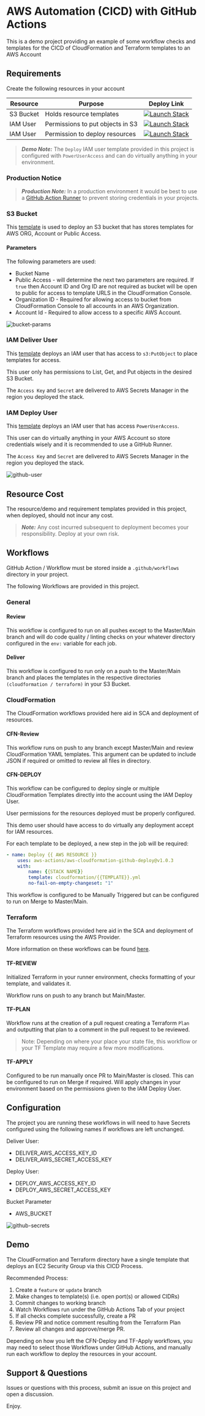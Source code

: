 # AWS Automation (CICD) with GitHub Actions

This is a demo project providing an example of some workflow checks and templates for the CICD of CloudFormation and Terraform templates to an AWS Account

## Requirements

Create the following resources in your account

| Resource | Purpose | Deploy Link |
| ----- | ------------- | -------------------- |
| S3 Bucket | Holds resource templates | [![Launch Stack](https://s3.amazonaws.com/cloudformation-examples/cloudformation-launch-stack.png)](https://us-west-2.console.aws.amazon.com/cloudformation/home?region=us-west-2#/stacks/quickcreate?stackName=bucket-github-cicd&templateURL=https://s3.amazonaws.com/aws-support.tactfulcloud.com/cicd/bucket-github-templates.yml) |
| IAM User | Permissions to put objects in S3 | [![Launch Stack](https://s3.amazonaws.com/cloudformation-examples/cloudformation-launch-stack.png)](https://us-west-2.console.aws.amazon.com/cloudformation/home?region=us-west-2#/stacks/quickcreate?stackName=bucket-github-cicd&templateURL=https://s3.amazonaws.com/aws-support.tactfulcloud.com/cicd/user-github-deliver.yml) |
| IAM User | Permission to deploy resources |[![Launch Stack](https://s3.amazonaws.com/cloudformation-examples/cloudformation-launch-stack.png)](https://us-west-2.console.aws.amazon.com/cloudformation/home?region=us-west-2#/stacks/quickcreate?stackName=bucket-github-cicd&templateURL=https://s3.amazonaws.com/aws-support.tactfulcloud.com/cicd/user-github-deploy.yml) |

> ***Demo Note:*** The `Deploy` IAM user template provided in this project is configured with `PowerUserAccess` and can do virtually anything in your environment.

### Production Notice

> ***Production Note:*** In a production environment it would be best to use a [GitHub Action Runner](https://github.com/actions/runner) to prevent storing credentials in your projects.

### S3 Bucket

This [template](templates/cicd/bucket-github-templates.yml) is used to deploy an S3 bucket that has stores templates for AWS ORG, Account or Public Access.

#### Parameters

The following parameters are used:

* Bucket Name
* Public Access - will determine the next two parameters are required. If `true` then Account ID and Org ID are not required as bucket will be open to public for access to template URLS in the CloudFormation Console.
* Organization ID - Required for allowing access to bucket from CloudFormation Console to all accounts in an AWS Organization.
* Account Id - Required to allow access to a specific AWS Account.

![bucket-params](images/bucket-stack-params.png)

### IAM Deliver User

This [template](templates/cicd/user-github-deliver.yml) deploys an IAM user that has access to `s3:PutObject` to place templates for access.

This user only has permissions to List, Get, and Put objects in the desired S3 Bucket.

The `Access Key` and `Secret` are delivered to AWS Secrets Manager in the region you deployed the stack.

### IAM Deploy User

This [template](templates/cicd/user-github-deploy.yml) deploys an IAM user that has access `PowerUserAccess`.

This user can do virtually anything in your AWS Account so store credentials wisely and it is recommended to use a GitHub Runner.

The `Access Key` and `Secret` are delivered to AWS Secrets Manager in the region you deployed the stack.

![github-user](images/github-user.png)

## Resource Cost

The resource/demo and requirement templates provided in this project, when deployed, should not incur any cost.

> ***Note:*** Any cost incurred subsequent to deployment becomes your responsibility. Deploy at your own risk.

## Workflows

GitHub Action / Workflow must be stored inside a `.github/workflows` directory in your project.

The following Workflows are provided in this project.

### General

#### Review

This workflow is configured to run on all pushes except to the Master/Main branch and will do code quality / linting checks on your whatever directory configured in the `env:` variable for each job.

#### Deliver

This workflow is configured to run only on a push to the Master/Main branch and places the templates in the respective directories `(cloudformation / terraform)` in your S3 Bucket.

### CloudFormation

The CloudFormation workflows provided here aid in SCA and deployment of resources.

#### CFN-Review

This workflow runs on push to any branch except Master/Main and review CloudFormation YAML templates. This argument can be updated to include JSON if required or omitted to review all files in directory.

#### CFN-DEPLOY

This workflow can be configured to deploy single or multiple CloudFormation Templates directly into the account using the IAM Deploy User.

User permissions for the resources deployed must be properly configured.

This demo user should have access to do virtually any deployment accept for IAM resources.

For each template to be deployed, a new step in the job will be required:

```yaml
- name: Deploy {{ AWS RESOURCE }}
    uses: aws-actions/aws-cloudformation-github-deploy@v1.0.3
    with:
        name: {{STACK NAME}}
        template: cloudformation/{{TEMPLATE}}.yml
        no-fail-on-empty-changeset: "1"
```

This workflow is configured to be Manually Triggered but can be configured to run on Merge to Master/Main.

### Terraform

The Terraform workflows provided here aid in the SCA and deployment of Terraform resources using the AWS Provider.

More information on these workflows can be found [here](https://github.com/marketplace/actions/hashicorp-setup-terraform).

#### TF-REVIEW

Initialized Terraform in your runner environment, checks formatting of your template, and validates it.

Workflow runs on push to any branch but Main/Master.

#### TF-PLAN

Workflow runs at the creation of a pull request creating a Terraform `Plan` and outputting that plan to a comment in the pull request to be reviewed.

> Note: Depending on where your place your state file, this workflow or your TF Template may require a few more modifications.

#### TF-APPLY

Configured to be run manually once PR to Main/Master is closed.
This can be configured to run on Merge if required.
Will apply changes in your environment based on the permissions given to the IAM Deploy User.

## Configuration

The project you are running these workflows in will need to have Secrets configured using the following names if workflows are left unchanged.

Deliver User:

* DELIVER_AWS_ACCESS_KEY_ID
* DELIVER_AWS_SECRET_ACCESS_KEY

Deploy User:

* DEPLOY_AWS_ACCESS_KEY_ID
* DEPLOY_AWS_SECRET_ACCESS_KEY

Bucket Parameter

* AWS_BUCKET

![github-secrets](images/github-secrets.png)

## Demo

The CloudFormation and Terraform directory have a single template that deploys an EC2 Security Group via this CICD Process.

Recommended Process:

1. Create a `feature` or `update` branch
2. Make changes to template(s) (i.e. open port(s) or allowed CIDRs)
3. Commit changes to working branch
4. Watch Workflows run under the GitHub Actions Tab of your project
5. If all checks complete successfully, create a PR
6. Review PR and notice comment resulting from the Terraform Plan
7. Review all changes and approve/merge PR.

Depending on how you left the CFN-Deploy and TF-Apply workflows, you may need to select those Workflows under GitHub Actions, and manually run each workflow to deploy the resources in your account.

## Support & Questions

Issues or questions with this process, submit an issue on this project and open a discussion.

Enjoy.
